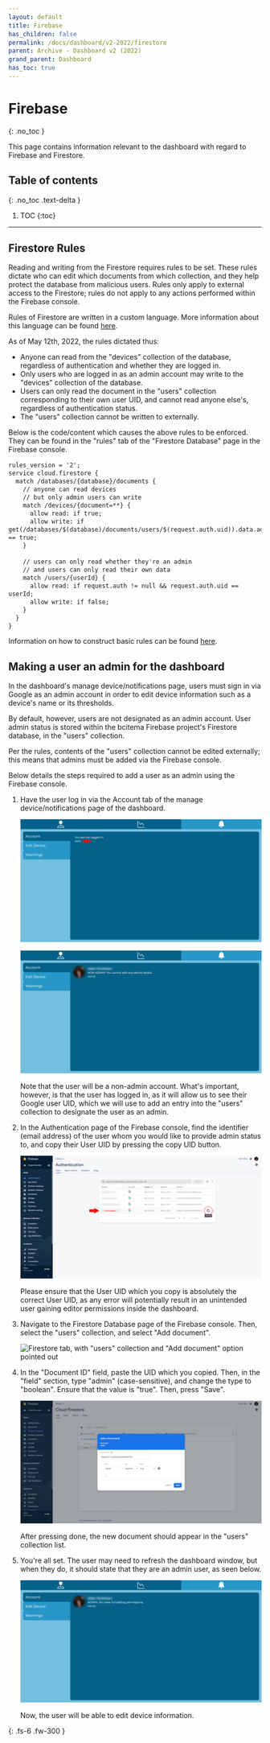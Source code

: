 ```yaml
---  
layout: default  
title: Firebase
has_children: false  
permalink: /docs/dashboard/v2-2022/firestore
parent: Archive - Dashboard v2 (2022)
grand_parent: Dashboard
has_toc: true
---  
```


# Firebase
{: .no_toc }

This page contains information relevant to the dashboard with regard to Firebase and Firestore.

## Table of contents
{: .no_toc .text-delta }

1. TOC
{:toc}

---

## Firestore Rules

Reading and writing from the Firestore requires rules to be set. These rules dictate who can edit which documents from which collection, and they help protect the database from malicious users. Rules only apply to external access to the Firestore; rules do not apply to any actions performed within the Firebase console.

Rules of Firestore are written in a custom language. More information about this language can be found [here](https://firebase.google.com/docs/rules/rules-language).

As of May 12th, 2022, the rules dictated thus:
- Anyone can read from the "devices" collection of the database, regardless of authentication and whether they are logged in.
- Only users who are logged in as an admin account may write to the "devices" collection of the database.
- Users can only read the document in the "users" collection corresponding to their own user UID, and cannot read anyone else's, regardless of authentication status.
- The "users" collection cannot be written to externally.

Below is the code/content which causes the above rules to be enforced. They can be found in the "rules" tab of the "Firestore Database" page in the Firebase console.

```
rules_version = '2';
service cloud.firestore {
  match /databases/{database}/documents {
  	// anyone can read devices
    // but only admin users can write
    match /devices/{document=**} {
      allow read: if true;
      allow write: if get(/databases/$(database)/documents/users/$(request.auth.uid)).data.admin == true;
    }
    
    // users can only read whether they're an admin
    // and users can only read their own data
    match /users/{userId} {
      allow read: if request.auth != null && request.auth.uid == userId;
      allow write: if false;
    }
  }
}
```

Information on how to construct basic rules can be found [here](https://firebase.google.com/docs/rules/basics).

## Making a user an admin for the dashboard

In the dashboard's manage device/notifications page, users must sign in via Google as an admin account in order to edit device information such as a device's name or its thresholds.

By default, however, users are not designated as an admin account. User admin status is stored within the bcitema Firebase project's Firestore database, in the "users" collection.

Per the rules, contents of the "users" collection cannot be edited externally; this means that admins must be added via the Firebase console. 

Below details the steps required to add a user as an admin using the Firebase console.

1. Have the user log in via the Account tab of the manage device/notifications page of the dashboard.
   
   ![Account page with no user logged in](https://github.com/BCIT-Reseach-Long-Term-ISSP/bcit-reseach-long-term-issp.github.io/blob/master/dashboard/assets/Account1NotLoggedIn.png?raw=true "Account page with no user logged in")

   ![Account page with a non-admin user logged in](https://github.com/BCIT-Reseach-Long-Term-ISSP/bcit-reseach-long-term-issp.github.io/blob/master/dashboard/assets/Account2NonAdmin.png?raw=true "Account page with a non-admin user logged in")

    Note that the user will be a non-admin account. What's important, however, is that the user has logged in, as it will allow us to see their Google user UID, which we will use to add an entry into the "users" collection to designate the user as an admin.

2. In the Authentication page of the Firebase console, find the identifier (email address) of the user whom you would like to provide admin status to, and copy their User UID by pressing the copy UID button.

    ![Authentication page, with user UID pointed out](https://github.com/BCIT-Reseach-Long-Term-ISSP/bcit-reseach-long-term-issp.github.io/blob/master/dashboard/assets/Account3AuthenticationPage.png?raw=true "Authentication page, with user UID pointed out")

    Please ensure that the User UID which you copy is absolutely the correct User UID, as any error will potentially result in an unintended user gaining editor permissions inside the dashboard.

3. Navigate to the Firestore Database page of the Firebase console. Then, select the "users" collection, and select "Add document".

    ![Firestore tab, with "users" collection and "Add document" option pointed out](https://github.com/BCIT-Reseach-Long-Term-ISSP/bcit-reseach-long-term-issp.github.io/blob/master/dashboard/assets/Account4FirestorePage.png?raw=true "Firestore page, with \"users\" collection and \"Add document\" option pointed out")

4. In the "Document ID" field, paste the UID which you copied. Then, in the "field" section, type "admin" (case-sensitive), and change the type to "boolean". Ensure that the value is "true". Then, press "Save".

   ![Add a document, with details filled out](https://github.com/BCIT-Reseach-Long-Term-ISSP/bcit-reseach-long-term-issp.github.io/blob/master/dashboard/assets/Account5FirestoreDocument.png?raw=true "Add a document, with details filled out")

    After pressing done, the new document should appear in the "users" collection list.

5. You're all set. The user may need to refresh the dashboard window, but when they do, it should state that they are an admin user, as seen below.

   ![Account page with an admin user logged in](https://github.com/BCIT-Reseach-Long-Term-ISSP/bcit-reseach-long-term-issp.github.io/blob/master/dashboard/assets/Account6Admin.png?raw=true "Account page with an admin user logged in")

    Now, the user will be able to edit device information.

{: .fs-6 .fw-300 }